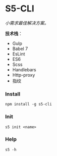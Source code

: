 # S5-CLI
_小需求最佳解决方案。_

**技术栈**：
*   Gulp
*   Babel 7
*   EsLint
*   ES6
*   Scss
*   Handlebars
*   Http-proxy
*   指纹

### Install
```
npm install -g s5-cli
```
### Init
```
s5 init <name>
```
### Help
```
s5 -h
```